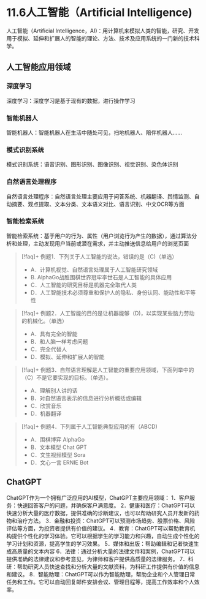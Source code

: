 
# 11.6人工智能（Artificial Intelligence)

人工智能（Artificial Intelligence，AI)：用计算机来模拟人类的智能，研究、开发用于模拟、延伸和扩展人的智能的理论、方法、技术及应用系统的一门新的技术科学。

## 人工智能应用领域

### 深度学习
深度学习：深度学习是基于现有的数据，进行操作学习

### 智能机器人
智能机器人：智能机器人在生活中随处可见，扫地机器人、陪伴机器人……

### 模式识别系统
模式识别系统：语音识别、图形识别、图像识别、视觉识别、染色体识别

### 自然语言处理程序
自然语言处理程序：自然语言处理主要应用于问答系统、机器翻译、舆情监测、自动摘要、观点提取、文本分类、文本语义对比、语言识别、中文OCR等方面

### 智能检索系统
智能检索系统：基于用户的行为、属性（用户浏览行为产生的数据），通过算法分析和处理，主动发现用户当前或潜在需求，并主动推送信息给用户的浏览页面


>[!faq]+ 例题1．下列关于人工智能的说法，错误的是（C)（单选）
> - A．计算机视觉、自然语言处理属于人工智能研究领域
> - B. AlphaGo战胜围棋世界冠牢李世石是人工智能的具体应用
> - C．人工智能的研究目标是机器完全取代人类
> - D．人工智能技术必须尊重和保护人的隐私、身份认同、能动性和平等性

>[!faq]+ 例题2．人工智能的目的是让机器能够（D)，以实现某些脑力劳动的机械化。（单选）
> - A．具有完全的智能
> - B．和人脑一样考虑问题
> - C．完全代替人
> - D．模拟、延伸和扩展人的智能

>[!faq]+ 例题3．自然语言理解是人工智能的重要应用领域，下面列举中的（C）不是它要实现的目标。（单选）。
> - A．理解别人讲的话
> - B．对自然语言表示的信息进行分析概括或编辑
> - C．欣赏音乐
> - D．机器翻译

>[!faq]+ 例题4．下列属于人工智能典型应用的有（ABCD)
> - A．围棋博弈 AlphaGo
> - B．文本模型 Chat GPT
> - C．文生视频模型 Sora
> - D．文心一言 ERNIE Bot
## ChatGPT

ChatGPT作为一个拥有广泛应用的AI模型，ChatGPT主要应用领域：
1．客户服务：快速回答客户的问题，并确保客户满意度。
2．健康和医疗：ChatGPT可以快速分析大量的医疗数据，提供准确的诊断建议，也可以帮助研究人员开发新的药物和治疗方法。
3．金融和投资：ChatGPT可以预测市场趋势、股票价格、风险评估等方面，为投资者提供有价值的建议。
4．教育：ChatGPT可以帮助教育机构提供个性化的学习体验。它可以根据学生的学习能力和兴趣，自动生成个性化的学习计划和资源，提高学生的学习效果。
5．媒体和出版：帮助编辑和记者快速生成高质量的文本内容
6．法律：通过分析大量的法律文件和案例，ChatGPT可以提供准确的法律建议和参考意见，为律师和客户提供高质量的法律服务。
7．科研：帮助研究人员快速查找和分析大量的文献资料，为科研工作提供有价值的信息和建议。
8．智能助理：ChatGPT可以作为智能助理，帮助企业和个人管理日常任务和工作。它可以自动回复邮件安排会议、管理日程等，提高工作效率和个人效率。
